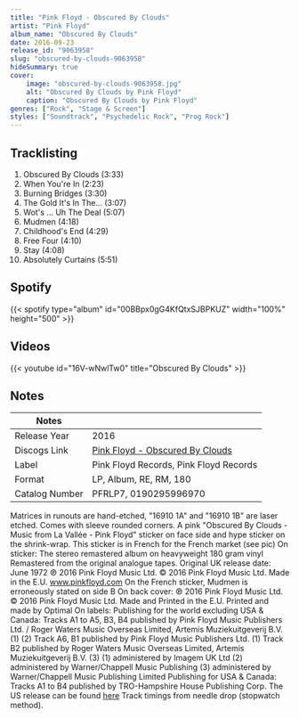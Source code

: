 ```yaml
---
title: "Pink Floyd - Obscured By Clouds"
artist: "Pink Floyd"
album_name: "Obscured By Clouds"
date: 2016-09-23
release_id: "9063958"
slug: "obscured-by-clouds-9063958"
hideSummary: true
cover:
    image: "obscured-by-clouds-9063958.jpg"
    alt: "Obscured By Clouds by Pink Floyd"
    caption: "Obscured By Clouds by Pink Floyd"
genres: ["Rock", "Stage & Screen"]
styles: ["Soundtrack", "Psychedelic Rock", "Prog Rock"]
---
```

## Tracklisting
1. Obscured By Clouds (3:33)
2. When You're In (2:23)
3. Burning Bridges (3:30)
4. The Gold It's In The... (3:07)
5. Wot's ... Uh The Deal (5:07)
6. Mudmen (4:18)
7. Childhood's End (4:29)
8. Free Four (4:10)
9. Stay (4:08)
10. Absolutely Curtains (5:51)
## Spotify
{{< spotify type="album" id="00BBpx0gG4KfQtxSJBPKUZ" width="100%" height="500" >}}

## Videos
{{< youtube id="16V-wNwlTw0" title="Obscured By Clouds" >}}

## Notes
| Notes          |             |
| ---------------| ----------- |
| Release Year   | 2016 |
| Discogs Link   | [Pink Floyd - Obscured By Clouds](https://www.discogs.com/release/9063958-Pink-Floyd-Obscured-By-Clouds) |
| Label          | Pink Floyd Records, Pink Floyd Records |
| Format         | LP, Album, RE, RM, 180 |
| Catalog Number | PFRLP7, 0190295996970 |

Matrices in runouts are hand-etched, "16910 1A" and "16910 1B" are laser etched.  Comes with sleeve rounded corners. A pink "Obscured By Clouds - Music from La Vallée - Pink Floyd" sticker on face side and hype sticker on the shrink-wrap. This sticker is in French for the French market (see pic)  On sticker: The stereo remastered album on heavyweight 180 gram vinyl Remastered from the original analogue tapes. Original UK release date: June 1972 ℗ 2016 Pink Floyd Music Ltd. © 2016 Pink Floyd Music Ltd. Made in the E.U. www.pinkfloyd.com On the French sticker, Mudmen is erroneously stated on side B  On back cover: ℗ 2016 Pink Floyd Music Ltd. © 2016 Pink Floyd Music Ltd. Made and Printed in the E.U. Printed and made by Optimal  On labels: Publishing for the world excluding USA & Canada: Tracks A1 to A5, B3, B4 published by Pink Floyd Music Publishers Ltd. / Roger Waters Music Overseas Limited, Artemis Muziekuitgeverij  B.V. (1) (2) Track A6, B1 published by Pink Floyd Music Publishers Ltd. (1) Track B2 published by Roger Waters Music Overseas Limited, Artemis Muziekuitgeverij  B.V. (3) (1) administered by Imagem UK Ltd (2) administered by Warner/Chappell Music Publishing (3) administered by Warner/Chappell Music Publishing Limited   Publishing for USA & Canada: Tracks A1 to B4 published by TRO-Hampshire House Publishing Corp.  The US release can be found [here](https://www.discogs.com/release/9093697)  Track timings from needle drop (stopwatch method).
